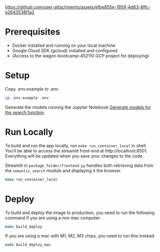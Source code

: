 https://github.com/user-attachments/assets/efbe855e-1959-4d63-8ffc-e2643538f1a2

# Prerequisites
* Docker installed and running on your local machine
* Google Cloud SDK (gcloud) installed and configured
* (Access to the wagon-bootcamp-452110 GCP project for deploying)

# Setup
Copy .env.example to .env
```sh
cp .env.example .env
```
Generate the models running the Jupyter Notebook [Generate models for the search function](notebooks/am_movies_models.ipynb)

# Run Locally


To build and run the app locally, run `make run_container_local` in shell. You'll be able to access the streamlit front-end at http://localhost:8501. Everything will be updated when you save your changes to the code.

Streamlit in `package_folder/frontend.py` handles both retrieving data from the `semantic_search` module and displaying it the browser.

```sh
make run_container_local
```


# Deploy
To build and deploy the image to production, you need to run the following command if you are using a non mac computer:
```sh
make build_deploy
```
If you are using a mac with M1, M2, M3 chips, you need to run this instead:
```sh
make build_deploy_mac
```
